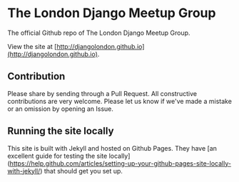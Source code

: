 # The London Django Meetup Group

The official Github repo of The London Django Meetup Group.

View the site at
[http://djangolondon.github.io](http://djangolondon.github.io).

## Contribution

Please share by sending through a Pull Request. All constructive contributions
are very welcome. Please let us know if we've made a mistake or an omission by
opening an Issue.


## Running the site locally

This site is built with Jekyll and hosted on Github Pages. They have [an
excellent guide for testing the site locally]
(https://help.github.com/articles/setting-up-your-github-pages-site-locally-with-jekyll/)
that should get you set up.
